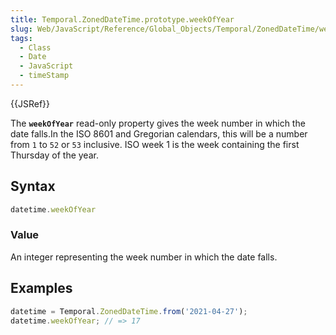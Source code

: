 ```yaml
---
title: Temporal.ZonedDateTime.prototype.weekOfYear
slug: Web/JavaScript/Reference/Global_Objects/Temporal/ZonedDateTime/weekOfYear
tags:
  - Class
  - Date
  - JavaScript
  - timeStamp
---
```

{{JSRef}}

The **`weekOfYear`** read-only property gives the week number in which the date
falls.In the ISO 8601 and Gregorian calendars, this will be a number from `1` to
`52` or `53` inclusive. ISO week 1 is the week containing the first Thursday of
the year.

## Syntax

```js
datetime.weekOfYear
```

### Value

An integer representing the week number in which the date falls.

## Examples

```js
datetime = Temporal.ZonedDateTime.from('2021-04-27');
datetime.weekOfYear; // => 17
```
